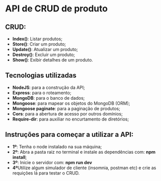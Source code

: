 # API de CRUD de produto

<h2>CRUD:</h2>
<ul>
  <li><b>Index()</b>: Listar produtos;</li>
  <li><b>Store()</b>: Criar um produto;</li>
  <li><b>Update()</b>: Atualizar um produto;</li>
  <li><b>Destroy()</b>: Excluir um produto;</li>
  <li><b>Show()</b>: Exibir detalhes de um produto.</li>
 
</ul>

<h2>Tecnologias utilizadas</h2>
<ul>
  <li><b>NodeJS</b>: para a construção da API;</li>
  <li><b>Express</b>: para o roteamento;</li>
  <li><b>MongoDB</b>: para o banco de dados;</li>
  <li><b>Mongoose</b>: para mapear os objetos do MongoDB (ORM);</li>
  <li><b>Mongoose paginate</b>: para a paginação de produtos;</li>
  <li><b>Cors</b>: para a abertura de acesso por outros domínios;</li>
  <li><b>Require-dir</b>: para auxiliar no encurtamento de diretórios;</li>  
</ul>

<h2>Instruções para começar a utilizar a API:</h2>
<ul>
  <li><b>1º</b>: Tenha o node instalado na sua máquina;</li>
  <li><b>2º</b>: Abra a pasta raiz no terminal e instale as dependências com: <b>npm install</b>;</li>
  <li><b>3º</b>: Inicie o servidor com: <b>npm run dev</b></li>
  <li><b>4º</b>Utilize algum simulador de cliente (insomnia, postman etc) e crie as requições lá para testar o CRUD.</li>

</ul>


